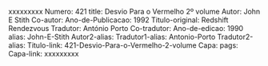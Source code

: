 xxxxxxxxx
Numero: 421
title: Desvio Para o Vermelho 2º volume
Autor: John E Stith
Co-autor: 
Ano-de-Publicacao: 1992
Titulo-original: Redshift Rendezvous
Tradutor: António Porto
Co-tradutor: 
Ano-de-edicao: 1990
alias: John-E-Stith
Autor2-alias: 
Tradutor1-alias: Antonio-Porto
Tradutor2-alias: 
Titulo-link: 421-Desvio-Para-o-Vermelho-2-volume
Capa: 
pags: 
Capa-link: 
xxxxxxxxx